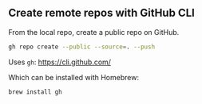 ## Create remote repos with GitHub CLI

From the local repo, create a public repo on GitHub.

```sh
gh repo create --public --source=. --push
```

Uses `gh`: https://cli.github.com/

Which can be installed with Homebrew:
```sh
brew install gh
```